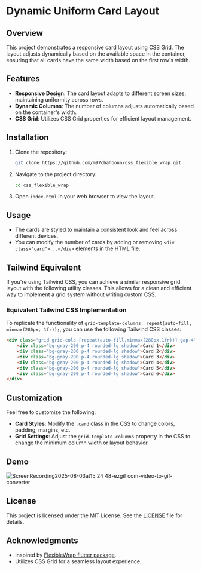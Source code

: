 # Dynamic Uniform Card Layout

## Overview

This project demonstrates a responsive card layout using CSS Grid. The layout adjusts dynamically based on the available space in the container, ensuring that all cards have the same width based on the first row's width.

## Features

- **Responsive Design**: The card layout adapts to different screen sizes, maintaining uniformity across rows.
- **Dynamic Columns**: The number of columns adjusts automatically based on the container's width.
- **CSS Grid**: Utilizes CSS Grid properties for efficient layout management.

## Installation

1. Clone the repository:

   ```bash
   git clone https://github.com/m97chahboun/css_flexible_wrap.git
   ```

2. Navigate to the project directory:

   ```bash
   cd css_flexible_wrap
   ```

3. Open `index.html` in your web browser to view the layout.

## Usage

- The cards are styled to maintain a consistent look and feel across different devices.
- You can modify the number of cards by adding or removing `<div class="card">...</div>` elements in the HTML file.

## Tailwind Equivalent

If you're using Tailwind CSS, you can achieve a similar responsive grid layout with the following utility classes. This allows for a clean and efficient way to implement a grid system without writing custom CSS.

### Equivalent Tailwind CSS Implementation

To replicate the functionality of `grid-template-columns: repeat(auto-fill, minmax(280px, 1fr));`, you can use the following Tailwind CSS classes:

```html
<div class="grid grid-cols-[repeat(auto-fill,minmax(280px,1fr))] gap-4">
    <div class="bg-gray-200 p-4 rounded-lg shadow">Card 1</div>
    <div class="bg-gray-200 p-4 rounded-lg shadow">Card 2</div>
    <div class="bg-gray-200 p-4 rounded-lg shadow">Card 3</div>
    <div class="bg-gray-200 p-4 rounded-lg shadow">Card 4</div>
    <div class="bg-gray-200 p-4 rounded-lg shadow">Card 5</div>
    <div class="bg-gray-200 p-4 rounded-lg shadow">Card 6</div>
</div>
```

## Customization

Feel free to customize the following:

- **Card Styles**: Modify the `.card` class in the CSS to change colors, padding, margins, etc.
- **Grid Settings**: Adjust the `grid-template-columns` property in the CSS to change the minimum column width or layout behavior.

## Demo

![ScreenRecording2025-08-03at15 24 48-ezgif com-video-to-gif-converter](https://github.com/user-attachments/assets/0df257f1-5a39-4886-a189-e25cda411167)


## License

This project is licensed under the MIT License. See the [LICENSE](LICENSE) file for details.

## Acknowledgments

- Inspired by [FlexibleWrap flutter package](https://github.com/bixat/flexible_wrap).
- Utilizes CSS Grid for a seamless layout experience.
